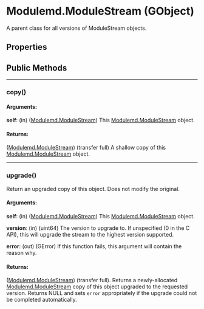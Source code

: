 # Modulemd.ModuleStream (GObject)
A parent class for all versions of ModuleStream objects.

## Properties

## Public Methods

---
### copy()
#### Arguments:
__self__: (in) ([Modulemd.ModuleStream](Modulemd.ModuleStream.md)) This [Modulemd.ModuleStream](Modulemd.ModuleStream.md) object.

#### Returns:
([Modulemd.ModuleStream](Modulemd.ModuleStream.md)) (transfer full) A shallow copy of this [Modulemd.ModuleStream](Modulemd.ModuleStream.md) object.

---
### upgrade()
Return an upgraded copy of this object. Does not modify the original.

#### Arguments:
__self__: (in) ([Modulemd.ModuleStream](Modulemd.ModuleStream.md)) This [Modulemd.ModuleStream](Modulemd.ModuleStream.md) object.

__version__: (in) (uint64) The version to upgrade to. If unspecified (0 in the C API), this will upgrade the stream to the highest version supported.

__error__: (out) (GError) If this function fails, this argument will contain the reason why.

#### Returns:
([Modulemd.ModuleStream](Modulemd.ModuleStream.md)) (transfer full). Returns a newly-allocated [Modulemd.ModuleStream](Modulemd.ModuleStream.md) copy of this object upgraded to the requested version. Returns NULL and sets `error` appropriately if the upgrade could not be completed automatically.
